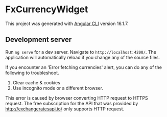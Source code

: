 # FxCurrencyWidget

This project was generated with [Angular CLI](https://github.com/angular/angular-cli) version 16.1.7.

## Development server

Run `ng serve` for a dev server. Navigate to `http://localhost:4200/`. The application will automatically reload if you change any of the source files.

If you encounter an 'Error fetching currencies' alert, you can do any of the following to troubleshoot.
1. Clear cache & cookies
2. Use incognito mode or a different browser.

This error is caused by browser converting HTTP request to HTTPS request. 
The free subscription for the API that was provided by http://exchangeratesapi.io/ only supports HTTP request.
